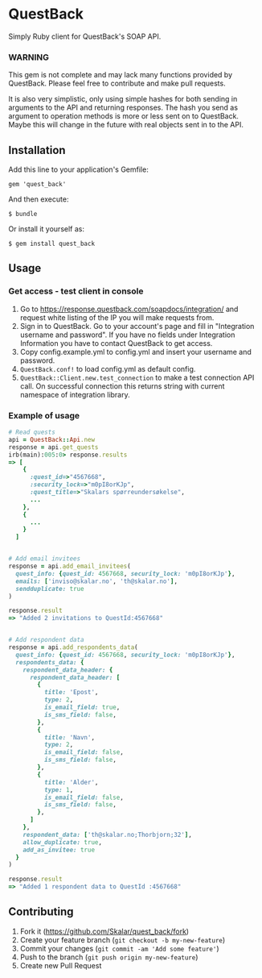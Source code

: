 # QuestBack

Simply Ruby client for QuestBack's SOAP API.

### WARNING

This gem is not complete and may lack many functions provided by QuestBack.
Please feel free to contribute and make pull requests.

It is also very simplistic, only using simple hashes for both sending in arguments to the API and returning responses.
The hash you send as argument to operation methods is more or less sent on to QuestBack.
Maybe this will change in the future with real objects sent in to the API.




## Installation

Add this line to your application's Gemfile:

    gem 'quest_back'

And then execute:

    $ bundle

Or install it yourself as:

    $ gem install quest_back

## Usage

### Get access - test client in console

1. Go to https://response.questback.com/soapdocs/integration/ and request white listing of the IP you will make requests from.
2. Sign in to QuestBack. Go to your account's page and fill in "Integration username and password".
   If you have no fields under Integration Information you have to contact QuestBack to get access.
3. Copy config.example.yml to config.yml and insert your username and password.
4. `QuestBack.conf!` to load config.yml as default config.
5. `QuestBack::Client.new.test_connection` to make a test connection API call. On successful connection this returns string with current namespace of integration library.


### Example of usage

```ruby
# Read quests
api = QuestBack::Api.new
response = api.get_quests
irb(main):005:0> response.results
=> [
    {
      :quest_id=>"4567668",
      :security_lock=>"m0pI8orKJp",
      :quest_title=>"Skalars spørreundersøkelse",
      ...
    },
    {
      ...
    }
  ]


# Add email invitees
response = api.add_email_invitees(
  quest_info: {quest_id: 4567668, security_lock: 'm0pI8orKJp'},
  emails: ['inviso@skalar.no', 'th@skalar.no'],
  sendduplicate: true
)

response.result
=> "Added 2 invitations to QuestId:4567668"


# Add respondent data
response = api.add_respondents_data(
  quest_info: {quest_id: 4567668, security_lock: 'm0pI8orKJp'},
  respondents_data: {
    respondent_data_header: {
      respondent_data_header: [
        {
          title: 'Epost',
          type: 2,
          is_email_field: true,
          is_sms_field: false,
        },
        {
          title: 'Navn',
          type: 2,
          is_email_field: false,
          is_sms_field: false,
        },
        {
          title: 'Alder',
          type: 1,
          is_email_field: false,
          is_sms_field: false,
        },
      ]
    },
    respondent_data: ['th@skalar.no;Thorbjorn;32'],
    allow_duplicate: true,
    add_as_invitee: true
  }
)

response.result
=> "Added 1 respondent data to QuestId :4567668"


```



## Contributing

1. Fork it (https://github.com/Skalar/quest_back/fork)
2. Create your feature branch (`git checkout -b my-new-feature`)
3. Commit your changes (`git commit -am 'Add some feature'`)
4. Push to the branch (`git push origin my-new-feature`)
5. Create new Pull Request
